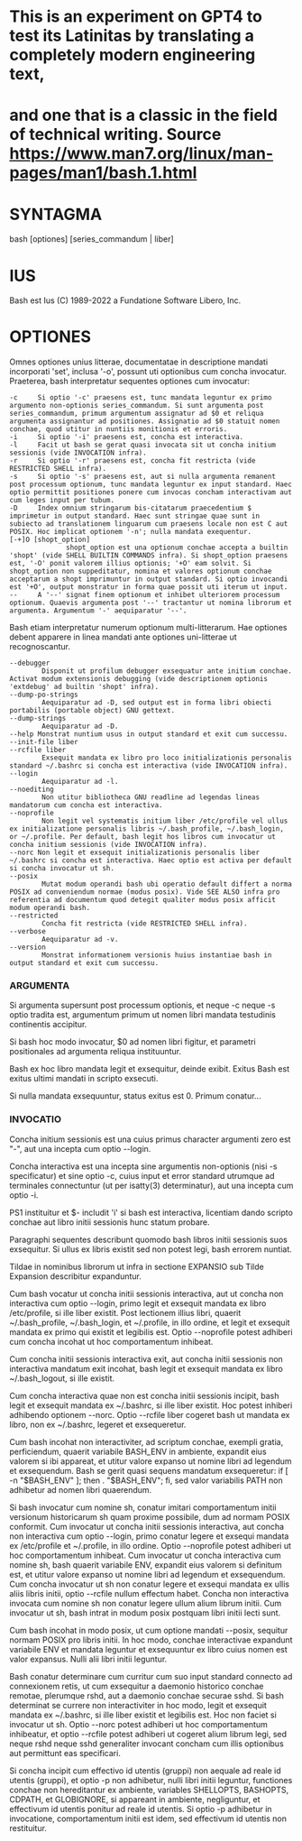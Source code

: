 # This is an experiment on GPT4 to test its Latinitas by translating a completely modern engineering text,
# and one that is a classic in the field of technical writing. Source https://www.man7.org/linux/man-pages/man1/bash.1.html

# SYNTAGMA
bash [optiones] [series_commandum | liber]

# IUS
Bash est Ius (C) 1989-2022 a Fundatione Software Libero,
Inc.

# OPTIONES
Omnes optiones unius litterae, documentatae in descriptione mandati incorporati 'set', inclusa '-o', possunt uti optionibus cum concha invocatur. Praeterea, bash interpretatur sequentes optiones cum invocatur:
```
-c     Si optio '-c' praesens est, tunc mandata leguntur ex primo argumento non-optionis series_commandum. Si sunt argumenta post series_commandum, primum argumentum assignatur ad $0 et reliqua argumenta assignantur ad positiones. Assignatio ad $0 statuit nomen conchae, quod utitur in nuntiis monitionis et erroris.
-i     Si optio '-i' praesens est, concha est interactiva.
-l     Facit ut bash se gerat quasi invocata sit ut concha initium sessionis (vide INVOCATION infra).
-r     Si optio '-r' praesens est, concha fit restricta (vide RESTRICTED SHELL infra).
-s     Si optio '-s' praesens est, aut si nulla argumenta remanent post processum optionum, tunc mandata leguntur ex input standard. Haec optio permittit positiones ponere cum invocas concham interactivam aut cum leges input per tubum.
-D     Index omnium stringarum bis-citatarum praecedentium $ imprimetur in output standard. Haec sunt stringae quae sunt in subiecto ad translationem linguarum cum praesens locale non est C aut POSIX. Hoc implicat optionem '-n'; nulla mandata exequentur.
[-+]O [shopt_option]
              shopt_option est una optionum conchae accepta a builtin 'shopt' (vide SHELL BUILTIN COMMANDS infra). Si shopt_option praesens est, '-O' ponit valorem illius optionis; '+O' eam solvit. Si shopt_option non suppeditatur, nomina et valores optionum conchae acceptarum a shopt imprimuntur in output standard. Si optio invocandi est '+O', output monstratur in forma quae possit uti iterum ut input.
--     A '--' signat finem optionum et inhibet ulteriorem processum optionum. Quaevis argumenta post '--' tractantur ut nomina librorum et argumenta. Argumentum '-' aequiparatur '--'.
```
Bash etiam interpretatur numerum optionum multi-litterarum. Hae optiones debent apparere in linea mandati ante optiones uni-litterae ut recognoscantur.
```
--debugger
        Disponit ut profilum debugger exsequatur ante initium conchae. Activat modum extensionis debugging (vide descriptionem optionis 'extdebug' ad builtin 'shopt' infra).
--dump-po-strings
        Aequiparatur ad -D, sed output est in forma libri obiecti portabilis (portable object) GNU gettext.
--dump-strings
        Aequiparatur ad -D.
--help Monstrat nuntium usus in output standard et exit cum successu.
--init-file liber
--rcfile liber
        Exsequit mandata ex libro pro loco initializationis personalis standard ~/.bashrc si concha est interactiva (vide INVOCATION infra).
--login
        Aequiparatur ad -l.
--noediting
        Non utitur bibliotheca GNU readline ad legendas lineas mandatorum cum concha est interactiva.
--noprofile
        Non legit vel systematis initium liber /etc/profile vel ullus ex initializatione personalis libris ~/.bash_profile, ~/.bash_login, or ~/.profile. Per default, bash legit hos libros cum invocatur ut concha initium sessionis (vide INVOCATION infra).
--norc Non legit et exsequit initializationis personalis liber ~/.bashrc si concha est interactiva. Haec optio est activa per default si concha invocatur ut sh.
--posix
        Mutat modum operandi bash ubi operatio default differt a norma POSIX ad conveniendum normae (modus posix). Vide SEE ALSO infra pro referentia ad documentum quod detegit qualiter modus posix afficit modum operandi bash.
--restricted
        Concha fit restricta (vide RESTRICTED SHELL infra).
--verbose
        Aequiparatur ad -v.
--version
        Monstrat informationem versionis huius instantiae bash in output standard et exit cum successu.
```
### ARGUMENTA
Si argumenta supersunt post processum optionis, et neque -c neque -s optio tradita est, argumentum primum ut nomen libri mandata testudinis continentis accipitur.

Si bash hoc modo invocatur, $0 ad nomen libri figitur, et parametri positionales ad argumenta reliqua instituuntur. 

Bash ex hoc libro mandata legit et exsequitur, deinde exibit. Exitus Bash est exitus ultimi mandati in scripto exsecuti. 

Si nulla mandata exsequuntur, status exitus est 0. Primum conatur...

### INVOCATIO
Concha initium sessionis est una cuius primus character argumenti zero est "-", aut una incepta cum optio --login.

Concha interactiva est una incepta sine argumentis non-optionis (nisi -s specificatur) et sine optio -c, cuius input et error standard utrumque ad terminales connectuntur (ut per isatty(3) determinatur), aut una incepta cum optio -i. 

PS1 instituitur et $- includit 'i' si bash est interactiva, licentiam dando scripto conchae aut libro initii sessionis hunc statum probare.

Paragraphi sequentes describunt quomodo bash libros initii sessionis suos exsequitur. Si ullus ex libris existit sed non potest legi, bash errorem nuntiat. 

Tildae in nominibus librorum ut infra in sectione EXPANSIO sub Tilde Expansion describitur expanduntur.

Cum bash vocatur ut concha initii sessionis interactiva, aut ut concha non interactiva cum optio --login, primo legit et exsequit mandata ex libro /etc/profile, si ille liber existit. Post lectionem illius libri, quaerit ~/.bash_profile, ~/.bash_login, et ~/.profile, in illo ordine, et legit et exsequit mandata ex primo qui existit et legibilis est. Optio --noprofile potest adhiberi cum concha incohat ut hoc comportamentum inhibeat.

Cum concha initii sessionis interactiva exit, aut concha initii sessionis non interactiva mandatum exit incohat, bash legit et exsequit mandata ex libro ~/.bash_logout, si ille existit.

Cum concha interactiva quae non est concha initii sessionis incipit, bash legit et exsequit mandata ex ~/.bashrc, si ille liber existit. Hoc potest inhiberi adhibendo optionem --norc. Optio --rcfile liber cogeret bash ut mandata ex libro, non ex ~/.bashrc, legeret et exsequeretur.

Cum bash incohat non interactiviter, ad scriptum conchae, exempli gratia, perficiendum, quaerit variabile BASH_ENV in ambiente, expandit eius valorem si ibi appareat, et utitur valore expanso ut nomine libri ad legendum et exsequendum. Bash se gerit quasi sequens mandatum exsequeretur: if [ -n "$BASH_ENV" ]; then . "$BASH_ENV"; fi, sed valor variabilis PATH non adhibetur ad nomen libri quaerendum.

Si bash invocatur cum nomine sh, conatur imitari comportamentum initii versionum historicarum sh quam proxime possibile, dum ad normam POSIX conformit. Cum invocatur ut concha initii sessionis interactiva, aut concha non interactiva cum optio --login, primo conatur legere et exsequi mandata ex /etc/profile et ~/.profile, in illo ordine. Optio --noprofile potest adhiberi ut hoc comportamentum inhibeat. Cum invocatur ut concha interactiva cum nomine sh, bash quaerit variabile ENV, expandit eius valorem si definitum est, et utitur valore expanso ut nomine libri ad legendum et exsequendum. Cum concha invocatur ut sh non conatur legere et exsequi mandata ex ullis aliis libris initii, optio --rcfile nullum effectum habet. Concha non interactiva invocata cum nomine sh non conatur legere ullum alium librum initii. Cum invocatur ut sh, bash intrat in modum posix postquam libri initii lecti sunt.

Cum bash incohat in modo posix, ut cum optione mandati --posix, sequitur normam POSIX pro libris initii. In hoc modo, conchae interactivae expandunt variabile ENV et mandata leguntur et exsequuntur ex libro cuius nomen est valor expansus. Nulli alii libri initii leguntur.

Bash conatur determinare cum curritur cum suo input standard connecto ad connexionem retis, ut cum exsequitur a daemonio historico conchae remotae, plerumque rshd, aut a daemonio conchae securae sshd. Si bash determinat se currere non interactiviter in hoc modo, legit et exsequit mandata ex ~/.bashrc, si ille liber existit et legibilis est. Hoc non faciet si invocatur ut sh. Optio --norc potest adhiberi ut hoc comportamentum inhibeatur, et optio --rcfile potest adhiberi ut cogeret alium librum legi, sed neque rshd neque sshd generaliter invocant concham cum illis optionibus aut permittunt eas specificari.

Si concha incipit cum effectivo id utentis (gruppi) non aequale ad reale id utentis (gruppi), et optio -p non adhibetur, nulli libri initii leguntur, functiones conchae non hereditantur ex ambiente, variables SHELLOPTS, BASHOPTS, CDPATH, et GLOBIGNORE, si appareant in ambiente, negliguntur, et effectivum id utentis ponitur ad reale id utentis. Si optio -p adhibetur in invocatione, comportamentum initii est idem, sed effectivum id utentis non restituitur.


